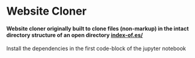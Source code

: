 # Website Cloner

#### Website cloner originally built to clone files (non-markup) in the intact directory structure of an open directory [index-of.es/](http://index-of.es/)


Install the dependencies in the first code-block of the jupyter notebook